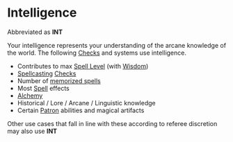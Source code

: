 # Intelligence

Abbreviated as **INT**

Your intelligence represents your understanding of the arcane knowledge of the world. The following [Checks](../../Game%20Procedures/Check.md) and systems use intelligence.

- Contributes to max [Spell Level](../../Magic/Spell%20Level.md) (with [Wisdom](Wisdom.md))
- [Spellcasting](../../Magic/Spellcasting.md) [Checks](../../Game%20Procedures/Check.md)
- Number of [memorized spells](../../Magic/Spell%20Memorization.md)
- Most [Spell](../../Magic/Spells.md) effects
- [Alchemy](../../Magic/Alchemy/Alchemy.md)
- Historical / Lore / Arcane / Linguistic knowledge
- Certain [Patron](../../Magic/Spells/Patrons/Patron.md) abilities and magical artifacts

Other use cases that fall in line with these according to referee discretion may also use **INT**